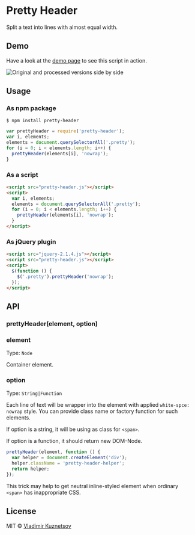 # Pretty Header

Split a text into lines with almost equal width.

## Demo

Have a look at the [demo page](https://mistakster.github.io/pretty-header/test/) to see this script in action.

![Original and processed versions side by side](https://mistakster.github.io/pretty-header/test/pretty-header-demo.jpg)

## Usage

### As npm package

```
$ npm install pretty-header
```

```js
var prettyHeader = require('pretty-header');
var i, elements;
elements = document.querySelectorAll('.pretty');
for (i = 0; i < elements.length; i++) {
  prettyHeader(elements[i], 'nowrap');
}
```

### As a script

```html
<script src="pretty-header.js"></script>
<script>
  var i, elements;
  elements = document.querySelectorAll('.pretty');
  for (i = 0; i < elements.length; i++) {
    prettyHeader(elements[i], 'nowrap');
  }
</script>
```

### As jQuery plugin

```html
<script src="jquery-2.1.4.js"></script>
<script src="pretty-header.js"></script>
<script>
  $(function () {
    $('.pretty').prettyHeader('nowrap');
  });
</script>
```

## API

### prettyHeader(element, option)

### element

Type: `Node`

Container element.

### option

Type: `String|Function`

Each line of text will be wrapper into the element with
applied `white-spce: nowrap` style. You can provide class name
or factory function for such elements.

If option is a string, it will be using as class for `<span>`.

If option is a function, it should return new DOM-Node.

```js
prettyHeader(element, function () {
  var helper = document.createElement('div');
  helper.className = 'pretty-header-helper';
  return helper;
});
```

This trick may help to get neutral inline-styled element when ordinary
`<span>` has inappropriate CSS.

## License

MIT © [Vladimir Kuznetsov](https://twitter.com/mistakster)

